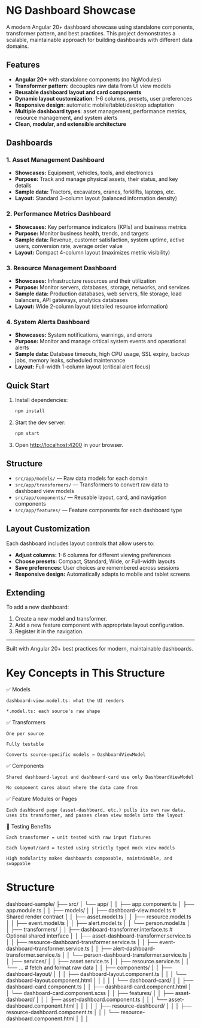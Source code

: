 # NG Dashboard Showcase

A modern Angular 20+ dashboard showcase using standalone components, transformer pattern, and best practices. This project demonstrates a scalable, maintainable approach for building dashboards with different data domains.

## Features
- **Angular 20+** with standalone components (no NgModules)
- **Transformer pattern**: decouples raw data from UI view models
- **Reusable dashboard layout and card components**
- **Dynamic layout customization**: 1-6 columns, presets, user preferences
- **Responsive design**: automatic mobile/tablet/desktop adaptation
- **Multiple dashboard types**: asset management, performance metrics, resource management, and system alerts
- **Clean, modular, and extensible architecture**

## Dashboards

### 1. Asset Management Dashboard
- **Showcases:** Equipment, vehicles, tools, and electronics
- **Purpose:** Track and manage physical assets, their status, and key details
- **Sample data:** Tractors, excavators, cranes, forklifts, laptops, etc.
- **Layout:** Standard 3-column layout (balanced information density)

### 2. Performance Metrics Dashboard
- **Showcases:** Key performance indicators (KPIs) and business metrics
- **Purpose:** Monitor business health, trends, and targets
- **Sample data:** Revenue, customer satisfaction, system uptime, active users, conversion rate, average order value
- **Layout:** Compact 4-column layout (maximizes metric visibility)

### 3. Resource Management Dashboard
- **Showcases:** Infrastructure resources and their utilization
- **Purpose:** Monitor servers, databases, storage, networks, and services
- **Sample data:** Production databases, web servers, file storage, load balancers, API gateways, analytics databases
- **Layout:** Wide 2-column layout (detailed resource information)

### 4. System Alerts Dashboard
- **Showcases:** System notifications, warnings, and errors
- **Purpose:** Monitor and manage critical system events and operational alerts
- **Sample data:** Database timeouts, high CPU usage, SSL expiry, backup jobs, memory leaks, scheduled maintenance
- **Layout:** Full-width 1-column layout (critical alert focus)

## Quick Start
1. Install dependencies:
   ```sh
   npm install
   ```
2. Start the dev server:
   ```sh
   npm start
   ```
3. Open [http://localhost:4200](http://localhost:4200) in your browser.

## Structure
- `src/app/models/` — Raw data models for each domain
- `src/app/transformers/` — Transformers to convert raw data to dashboard view models
- `src/app/components/` — Reusable layout, card, and navigation components
- `src/app/features/` — Feature components for each dashboard type

## Layout Customization
Each dashboard includes layout controls that allow users to:
- **Adjust columns:** 1-6 columns for different viewing preferences
- **Choose presets:** Compact, Standard, Wide, or Full-width layouts
- **Save preferences:** User choices are remembered across sessions
- **Responsive design:** Automatically adapts to mobile and tablet screens

## Extending
To add a new dashboard:
1. Create a new model and transformer.
2. Add a new feature component with appropriate layout configuration.
3. Register it in the navigation.

---
Built with Angular 20+ best practices for modern, maintainable dashboards.

# Key Concepts in This Structure
✅ Models

    dashboard-view.model.ts: what the UI renders

    *.model.ts: each source's raw shape

✅ Transformers

    One per source

    Fully testable

    Converts source-specific models → DashboardViewModel

✅ Components

    Shared dashboard-layout and dashboard-card use only DashboardViewModel

    No component cares about where the data came from

✅ Feature Modules or Pages

    Each dashboard page (asset-dashboard, etc.) pulls its own raw data, uses its transformer, and passes clean view models into the layout

🧪 Testing Benefits

    Each transformer = unit tested with raw input fixtures

    Each layout/card = tested using strictly typed mock view models

    High modularity makes dashboards composable, maintainable, and swappable

# Structure

dashboard-sample/
├── src/
│   └── app/
│
│       ├── app.component.ts
│       ├── app.module.ts
│
│       ├── models/
│       │   ├── dashboard-view.model.ts            # Shared render contract
│       │   ├── asset.model.ts
│       │   ├── resource.model.ts
│       │   ├── event.model.ts
│       │   ├── alert.model.ts
│       │   └── person.model.ts
│
│       ├── transformers/
│       │   ├── dashboard-transformer.interface.ts # Optional shared interface
│       │   ├── asset-dashboard-transformer.service.ts
│       │   ├── resource-dashboard-transformer.service.ts
│       │   ├── event-dashboard-transformer.service.ts
│       │   ├── alert-dashboard-transformer.service.ts
│       │   └── person-dashboard-transformer.service.ts
│
│       ├── services/
│       │   ├── asset.service.ts
│       │   ├── resource.service.ts
│       │   └── ...                                # fetch and format raw data
│
│       ├── components/
│       │   ├── dashboard-layout/
│       │   │   ├── dashboard-layout.component.ts
│       │   │   └── dashboard-layout.component.html
│       │   │
│       │   └── dashboard-card/
│       │       ├── dashboard-card.component.ts
│       │       ├── dashboard-card.component.html
│       │       └── dashboard-card.component.scss
│
│       ├── features/
│       │   ├── asset-dashboard/
│       │   │   ├── asset-dashboard.component.ts
│       │   │   └── asset-dashboard.component.html
│       │   │
│       │   ├── resource-dashboard/
│       │   │   ├── resource-dashboard.component.ts
│       │   │   └── resource-dashboard.component.html
│       │   │


